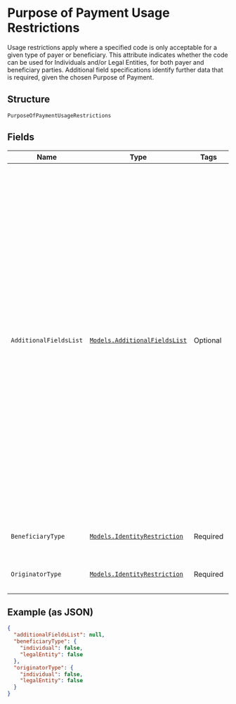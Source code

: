 
# Purpose of Payment Usage Restrictions

Usage restrictions apply where a specified code is only acceptable for a given type of payer or beneficiary. This attribute indicates whether the code can be used for Individuals and/or Legal Entities, for both payer and beneficiary parties. Additional field specifications identify further data that is required, given the chosen Purpose of Payment.

## Structure

`PurposeOfPaymentUsageRestrictions`

## Fields

| Name | Type | Tags | Description |
|  --- | --- | --- | --- |
| `AdditionalFieldsList` | [`Models.AdditionalFieldsList`](../../doc/models/additional-fields-list.md) | Optional | This optionally contains a list of additional data that may be required if the associated purpose of payment is selected. This section will list a selection of 'additionalFieldWithValues' and/or 'additionalFieldWithValidator':   'additionalFieldWithValues' indicates the additional key that can be provided in the payoutDetails section of a payout request along with an indication of whether this additional payout details entry is mandatory. 'additionalFieldWithValues' will also be followed by a series of 'fieldValues' that list the valid codes and descriptions that can be submitted as the value of the payoutDetail entry in the payout request. 'additionalFieldWithValidator' indicates an additional key that can be provided in the payoutDetails section of a payout request, along with an indication of whether this additional payout details is mandatory 'additionalFieldWithValidator' also includes the validation expression that will be applied to the value. This is a regular expression, and may be blank if no validation will be applied. |
| `BeneficiaryType` | [`Models.IdentityRestriction`](../../doc/models/identity-restriction.md) | Required | Indicates whether a purpose of payment code is valid if the beneficiary is an individual or legal entity. |
| `OriginatorType` | [`Models.IdentityRestriction`](../../doc/models/identity-restriction.md) | Required | Indicates whether a purpose of payment code is valid if the beneficiary is an individual or legal entity. |

## Example (as JSON)

```json
{
  "additionalFieldsList": null,
  "beneficiaryType": {
    "individual": false,
    "legalEntity": false
  },
  "originatorType": {
    "individual": false,
    "legalEntity": false
  }
}
```

